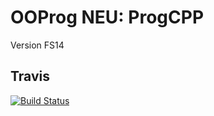 OOProg NEU: ProgCPP
======
Version FS14

## Travis  
[![Build Status](https://travis-ci.org/HSR-Stud/OOProg.svg?branch=master)](https://travis-ci.org/HSR-Stud/OOProg)  
